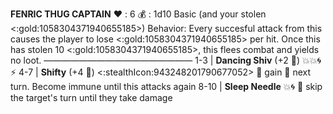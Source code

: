 **FENRIC THUG CAPTAIN**
:heart: : 6
:moneybag: : 1d10 Basic (and your stolen <:gold:1058304371940655185>)
Behavior: Every succesful attack from this causes the player to lose <:gold:1058304371940655185> per hit. Once this has stolen 10 <:gold:1058304371940655185>, this flees combat and yields no loot.
—————————————————
1-3   | **Dancing Shiv** (+2  :game_die:) :boom::boom:🌀:zap:
4-7   | **Shifty** (+4 :game_die:) <:stealthIcon:943248201790677052> 🔀 gain 🎯 next turn. Become immune until this attacks again
8-10 | **Sleep Needle** :boom::cyclone: 🔀 skip the target's turn until they take damage
